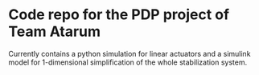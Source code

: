 Code repo for the PDP project of Team Atarum
=====

Currently contains a python simulation for linear actuators and a simulink model for 1-dimensional simplification of the whole stabilization system.
